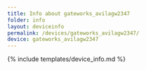 ```yaml
---
title: Info about gateworks_avilagw2347
folder: info
layout: deviceinfo
permalink: /devices/gateworks_avilagw2347/
device: gateworks_avilagw2347
---
```

{% include templates/device_info.md %}
